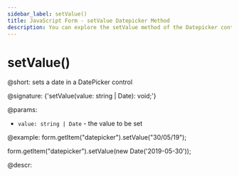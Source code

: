 ```yaml
---
sidebar_label: setValue()
title: JavaScript Form - setValue Datepicker Method 
description: You can explore the setValue method of the Datepicker control of Form in the documentation of the DHTMLX JavaScript UI library. Browse developer guides and API reference, try out code examples and live demos, and download a free 30-day evaluation version of DHTMLX Suite 7.
---
```


# setValue()

@short: sets a date in a DatePicker control

@signature: {'setValue(value: string | Date): void;'}

@params:
- `value: string | Date` - the value to be set  

@example:
form.getItem("datepicker").setValue("30/05/19");

form.getItem("datepicker").setValue(new Date('2019-05-30'));

@descr:
